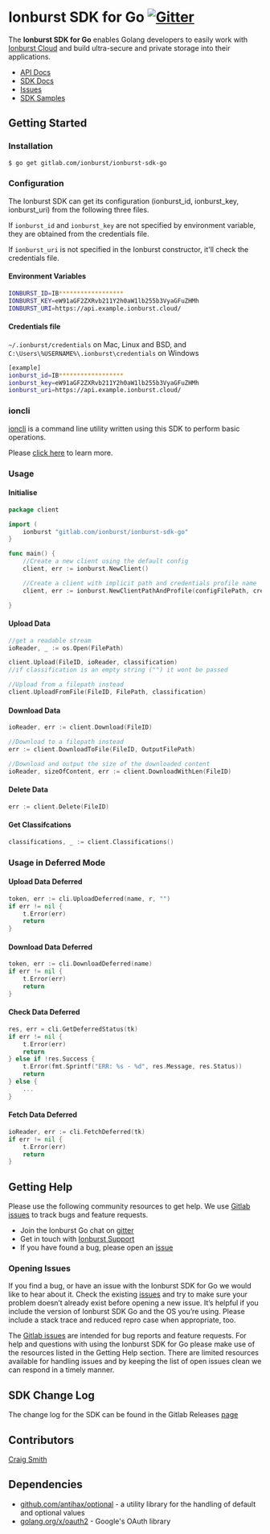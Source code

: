 # Ionburst SDK for Go [![Gitter](https://badges.gitter.im/ionburstlimited/community.svg)](https://gitter.im/ionburstlimited/community?utm_source=badge&utm_medium=badge&utm_campaign=pr-badge)

The **Ionburst SDK for Go** enables Golang developers to easily work with [Ionburst Cloud][ionburst] and build ultra-secure and private storage into their applications.

* [API Docs][docs-api]
* [SDK Docs][sdk-website]
* [Issues][sdk-issues]
* [SDK Samples](https://docs.ionburst.io/#/sdk?id=usage)

## Getting Started

### Installation

```sh
$ go get gitlab.com/ionburst/ionburst-sdk-go
```

### Configuration

The Ionburst SDK can get its configuration (ionburst_id, ionburst_key, ionburst_uri) from the following three files.

If `ionburst_id` and `ionburst_key` are not specified by environment variable, they are obtained from the credentials file.

If `ionburst_uri` is not specified in the Ionburst constructor, it'll check the credentials file.

#### Environment Variables

```sh
IONBURST_ID=IB******************
IONBURST_KEY=eW91aGF2ZXRvb211Y2h0aW1lb255b3VyaGFuZHMh
IONBURST_URI=https://api.example.ionburst.cloud/
```

#### Credentials file

`~/.ionburst/credentials` on Mac, Linux and BSD, and `C:\Users\%USERNAME%\.ionburst\credentials` on Windows

```sh
[example]
ionburst_id=IB******************
ionburst_key=eW91aGF2ZXRvb211Y2h0aW1lb255b3VyaGFuZHMh
ionburst_uri=https://api.example.ionburst.cloud/
```

### ioncli

[ioncli](ioncli) is a command line utility written using this SDK to perform basic operations.

Please [click here](ioncli) to learn more.

### Usage

#### Initialise

```go
package client

import (
    ionburst "gitlab.com/ionburst/ionburst-sdk-go"
}

func main() {
    //Create a new client using the default config
    client, err := ionburst.NewClient() 

    //Create a client with implicit path and credentials profile name
    client, err := ionburst.NewClientPathAndProfile(configFilePath, credentialsProfileName, setDebugMode [true/false])

}
```

#### Upload Data

```go
//get a readable stream
ioReader, _ := os.Open(FilePath)

client.Upload(FileID, ioReader, classification)
//if classification is an empty string ("") it wont be passed

//Upload from a filepath instead
client.UploadFromFile(FileID, FilePath, classification)
```

#### Download Data

```go
ioReader, err := client.Download(FileID)

//Download to a filepath instead
err := client.DownloadToFile(FileID, OutputFilePath)

//Download and output the size of the downloaded content
ioReader, sizeOfContent, err := client.DownloadWithLen(FileID)
```

#### Delete Data

```go
err := client.Delete(FileID)
```

#### Get Classifcations

```go
classifications, _ := client.Classifications()
```

### Usage in Deferred Mode

#### Upload Data Deferred

```go
token, err := cli.UploadDeferred(name, r, "")
if err != nil {
    t.Error(err)
    return
}
```

#### Download Data Deferred

```go
token, err := cli.DownloadDeferred(name)
if err != nil {
    t.Error(err)
    return
}
```

#### Check Data Deferred

```go
res, err = cli.GetDeferredStatus(tk)
if err != nil {
    t.Error(err)
    return
} else if !res.Success {
    t.Error(fmt.Sprintf("ERR: %s - %d", res.Message, res.Status))
    return
} else {
    ...
}
```

#### Fetch Data Deferred

```go
ioReader, err := cli.FetchDeferred(tk)
if err != nil {
    t.Error(err)
    return
}
```

## Getting Help

Please use the following community resources to get help. We use [Gitlab issues][sdk-issues] to track bugs and feature requests.

* Join the Ionburst Go chat on [gitter](https://gitter.im/ionburstlimited/community)
* Get in touch with [Ionburst Support](https://docs.ionburst.io/#/introduction?id=contact-amp-support)
* If you have found a bug, please open an [issue][sdk-issues]

### Opening Issues

If you find a bug, or have an issue with the Ionburst SDK for Go we would like to hear about it. Check the existing [issues][sdk-issues] and try to make sure your problem doesn’t already exist before opening a new issue. It’s helpful if you include the version of Ionburst SDK Go and the OS you’re using. Please include a stack trace and reduced repro case when appropriate, too.

The [Gitlab issues][sdk-issues] are intended for bug reports and feature requests. For help and questions with using the Ionburst SDK for Go please make use of the resources listed in the Getting Help section. There are limited resources available for handling issues and by keeping the list of open issues clean we can respond in a timely manner.

## SDK Change Log

The change log for the SDK can be found in the Gitlab Releases [page](https://gitlab.com/ionburst/ionburst-sdk-go/-/releases)

## Contributors

[Craig Smith](https://github.com/spuddleziz)

## Dependencies

* [github.com/antihax/optional](https://github.com/antihax/optional) - a utility library for the handling of default and optional values
* [golang.org/x/oauth2](https://golang.org/x/oauth2) - Google's OAuth library

[ionburst]: https://ionburst.cloud
[sdk-website]: https://ionburst.cloud/docs/sdk
[sdk-source]: https://gitlab.com/ionburst/ionburst-sdk-go
[sdk-issues]: https://gitlab.com/ionburst/ionburst-sdk-go/issues
[sdk-license]: https://gitlab.com/ionburst/ionburst-sdk-go/-/blob/master/LICENSE
[docs-api]: https://ionburst.cloud/docs/api
[ioncli]: https://gitlab.com/ionburst/ionburst-sdk-go/-/tree/master/ioncli